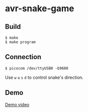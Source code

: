 # avr-snake-game

## Build

```
$ make
$ make program
```

## Connection

```
$ picocom /dev/ttyUSB0 -b9600
```

Use `w` `a` `s` `d` to control snake's direction.

## Demo

[Demo video](https://vimeo.com/556739077)
